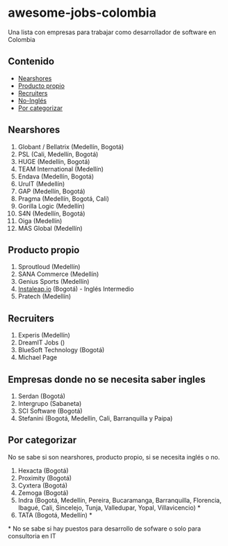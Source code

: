 # awesome-jobs-colombia
Una lista con empresas para trabajar como desarrollador de software en Colombia

## Contenido
- [Nearshores](#nearshores)
- [Producto propio](#producto-propio)
- [Recruiters](#recruiters)
- [No-Inglés](#empresas-donde-no-se-necesita-saber-ingles)
- [Por categorizar](#por-categorizar)

## Nearshores
1. Globant / Bellatrix (Medellín, Bogotá)
2. PSL (Cali, Medellín, Bogotá)
3. HUGE (Medellín, Bogotá)
4. TEAM International (Medellín)
5. Endava (Medellín, Bogotá)
6. UruIT (Medellín)
7. GAP (Medellín, Bogotá)
8. Pragma (Medellín, Bogotá, Cali)
9. Gorilla Logic (Medellín)
10. S4N (Medellín, Bogotá)
11. Oiga (Medellín)
12. MAS Global (Medellín)

## Producto propio
1. Sproutloud (Medellín)
2. SANA Commerce (Medellín)
3. Genius Sports (Medellín)
4. [Instaleap.io](https://instaleap.io/careers) (Bogotá) - Inglés Intermedio
5. Pratech (Medellín)

## Recruiters
1. Experis (Medellín)
2. DreamIT Jobs ()
3. BlueSoft Technology (Bogotá)
4. Michael Page

## Empresas donde no se necesita saber ingles
1. Serdan (Bogotá)
2. Intergrupo (Sabaneta)
3. SCI Software (Bogotá)
4. Stefanini (Bogotá, Medellin, Cali, Barranquilla y Paipa)


## Por categorizar
No se sabe si son nearshores, producto propio, si se necesita inglés o no.
1. Hexacta (Bogotá)
2. Proximity (Bogotá)
3. Cyxtera (Bogotá)
4. Zemoga (Bogotá)
5. Indra (Bogotá, Medellín, Pereira, Bucaramanga, Barranquilla, Florencia, Ibagué, Cali, Sincelejo, Tunja, Valledupar, Yopal, Villavicencio) *
6. TATA (Bogotá, Medellín) *

\* No se sabe si hay puestos para desarrollo de sofware o solo para consultoria en IT
